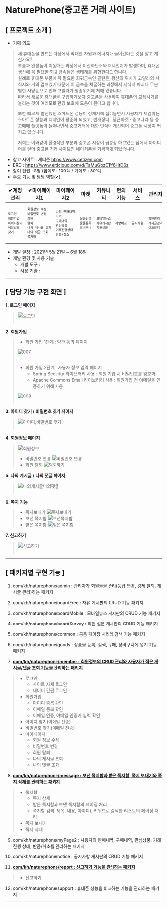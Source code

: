 # NaturePhone(중고폰 거래 사이트)

## [ 프로젝트 소개 ]
- 기획 의도
> 새 휴대폰을 만드는 과정에서 막대한 자원과 에너지가 들어간다는 것을 알고 계신가요?  
> 부품과 완성품이 이동하는 과정에서 이산화탄소와 미세먼지가 발생하며, 휴대폰 생산에 꼭 필요한 희귀 금속들은 생태계를 위협한다고 합니다.  
> 실례로 휴대폰 부품에 꼭 필요한 희귀금속인 콜탄은, 광산의 위치가 고릴라의 서식지와 거의 겹쳐있기 때문에 이 금속을 채굴하는 과정에서 서식지 파괴나 무분별한 사냥등으로 인해 고릴라가 멸종위기에 처해 있습니다.  
> 따라서 새로운 휴대폰을 구입하기보다 중고폰을 사용하여 휴대폰의 교체시기를 늘리는 것이 여러모로 환경 보호에 도움이 된다고 합니다.
>
> 또한 빠르게 발전했던 스마트폰 성능이 정체기에 접어들면서 사용자가 체감하는 스마트폰 성능과 디자인이 평준화 되었고, 
> 번개장터 · 당근마켓 · 중고나라 등 중고매매 플랫폼이 늘어나면서 중고거래에 대한 인식이
> 개선되어 중고폰 시장이 커지고 있습니다.
>
> 저희는 이와같이 환경적인 부분과 중고폰 시장이 급성장 하고있는 점에서 아이디어를 얻어
> 중고폰 거래 사이트인 네이처폰을 기획하게 되었습니다.  

- 참고 사이트 : 세티즌 https://www.cetizen.com
- ERD : https://www.erdcloud.com/d/TaMuGbzETtf6HtD6z
- 참여 인원 : 5명 (참여도 : 100% / 기여도 : 30%)
- 주요 기능 및 담당 역할(✔)

|✔계정관리|✔마이페이지1|마이페이지2|마켓|커뮤니티|편의기능|서비스|관리자|✔기타|
|---|---|---|---|---|---|---|---|---|
|<pre style="font-size:10px">로그인<br>회원가입<br>아이디찾기<br>비밀번호 찾기</pre>|<pre style="font-size:10px">회원정보 수정<br>비밀번호 변경<br>회원 탈퇴<br>나의 게시글 조회<br>나의 댓글 조회<br>쪽지함</pre>|<pre style="font-size:10px">나의 판매내역<br>나의 구매내역<br>관심상품<br>거래진행상태<br>반품/취소</pre>|<pre style="font-size:10px">물품검색<br>물품등록<br>장바구니</pre>|<pre style="font-size:10px">모바일뉴스<br>자유게시판<br>회원설문</pre>|<pre style="font-size:10px">사양비교</pre>|<pre style="font-size:10px">공지사항</pre>|<pre style="font-size:10px">회원관리<br>게시글관리<br>신고관리</pre>|<pre style="font-size:10px">쪽지보내기<br>신고하기</pre>|

- 개발 일정 : 2021년 5월 21일 ~ 6월 18일
- 개발 환경 및 사용 기술
  - 개발 도구 : 
  - 사용 기술 : 
------------

## [ 담당 기능 구현 화면 ]
**1. 로그인 페이지**
> ![로그인](https://user-images.githubusercontent.com/75263831/127144878-53197978-14f4-4993-a89c-b245fbb7c833.png)<br><br>  

**2. 회원가입**
 
> - 회원 가입 1단계 : 약관 동의 페이지
>  
> ![007](https://user-images.githubusercontent.com/75263831/126876033-03ec65a8-a999-4a42-bf65-84ba02dc4350.png)<br><br>  
>
> - 회원 가입 2단계 : 사용자 정보 입력 페이지
>   - Spring Security 라이브러리 사용 : 회원 가입 시 비밀번호를 암호화  
>   - Apache Commons Email 라이브러리 사용 : 회원가입 전 이메일을 인증하기 위해 사용  
>  
> ![008](https://user-images.githubusercontent.com/75263831/126876036-3bb45395-ab0e-4c79-a055-ab868118ce3a.png)<br><br>  


**3. 아이디 찾기 / 비밀번호 찾기 페이지**
> ![아이디,비밀번호 찾기](https://user-images.githubusercontent.com/75263831/127117195-7a36db3e-6e16-4853-8947-c31eb1a6a60d.png)<br><br>  

**4. 회원정보 페이지**
> ![회원정보](https://user-images.githubusercontent.com/75263831/127156355-d92e42d8-ea13-40ef-aa22-08f1c4bb9acf.png)
> - 비밀번호 변경
> ![비밀번호 변경](https://user-images.githubusercontent.com/75263831/127156382-422406bd-ec58-4376-bf5b-359447b53982.png)
> - 회원 탈퇴
> ![탈퇴하기](https://user-images.githubusercontent.com/75263831/127156394-fb36736d-eab9-4156-a3e3-4c3d5afe5926.png)

**5. 나의 게시글 / 나의 댓글 페이지**
> ![나의게시글나의댓글](https://user-images.githubusercontent.com/75263831/127359611-f52afeec-31b0-44cd-ac3b-5252d7ade0e8.png)<br><br>  

**6. 쪽지 기능**
> - 쪽지보내기
> ![쪽지보내기](https://user-images.githubusercontent.com/75263831/127359693-863f7f39-8c90-424e-a984-d339574253f4.png)
> - 보낸 쪽지함
> ![보낸쪽지함](https://user-images.githubusercontent.com/75263831/127359730-225f6a83-7d09-439b-8116-f80e51295406.png)  
> - 받은 쪽지함
> ![받은 쪽지함](https://user-images.githubusercontent.com/75263831/127359718-efa43aea-5710-4a54-83ea-5666b68f1ba5.png)


**7. 신고하기**
>![신고하기](https://user-images.githubusercontent.com/75263831/127026503-5f33ca0d-c1f6-4edb-812f-5918bc1dd004.png)<br><br>  


------------

## [ 패키지별 구현 기능 ]

1. com/kh/naturephone/admin : 관리자가 회원들을 관리(등급 변경, 강제 탈퇴, 게시글 관리)하는 패키지

2. com/kh/naturephone/boardFree : 자유 게시판의 CRUD 기능 패키지

3. com/kh/naturephone/boardMobile : 모바일뉴스 게시판의 CRUD 기능 패키지

4. com/kh/naturephone/boardSurvey : 회원 설문 게시판의 CRUD 기능 패키지

5. com/kh/naturephone/common : 공통 페이징 처리와 검색 기능 패키지

6. com/kh/naturephone/goods : 상품을 등록, 검색, 구매, 장바구니에 넣기 기능 패키지

7. **[com/kh/naturephone/member : 회원정보의 CRUD 관리와 사용자가 적은 게시글/댓글 조회 기능을 관리하는 패키지](./src/main/java/com/kh/naturephone/member)**
> - 로그인
>   - 사이트 자체 로그인
>   - 네이버 간편 로그인
> - 회원가입
>   - 아이디 중복 확인
>   - 이메일 중복 확인
>   - 이메일 인증, 이메일 인증키 입력 확인
> - 아이디 찾기(이메일 전송)
> - 비밀번호 찾기(이메일 전송)
> - 마이페이지
>   - 회원 정보 수정
>   - 비밀번호 변경
>   - 회원 탈퇴
>   - 나의 게시글 조회
>   - 나의 댓글 조회


8. **[com/kh/naturephone/message : 보낸 쪽지함과 받은 쪽지함, 쪽지 보내기와 쪽지 삭제를 관리하는 패키지](./src/main/java/com/kh/naturephone/message)**
> - 쪽지함
>   - 쪽지 상세
>   - 받은 쪽지함과 보낸 쪽지함의 페이징 처리
>   - 쪽지함 검색 (제목, 내용, 아이디), 키워드로 검색한 리스트의 페이징 처리
> - 쪽지 보내기
> - 쪽지 삭제


9. com/kh/naturephone/myPage2 : 사용자의 판매내역, 구매내역, 관심상품, 거래진행 상태, 반품/취소를 관리하는 패키지

10. com/kh/naturephone/notice : 공지사항 게시판의 CRUD 기능 패키지

11. **[com/kh/naturephone/report : 신고하기 기능을 관리하는 패키지](./src/main/java/com/kh/naturephone/report)**
> - 신고하기

12. com/kh/naturephone/support : 휴대폰 성능을 비교하는 기능을 관리하는 패키지

------------
